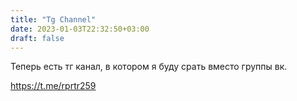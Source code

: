 ```yaml
---
title: "Tg Channel"
date: 2023-01-03T22:32:50+03:00
draft: false
---
```


Теперь есть тг канал, в котором я буду срать вместо группы вк.

https://t.me/rprtr259
